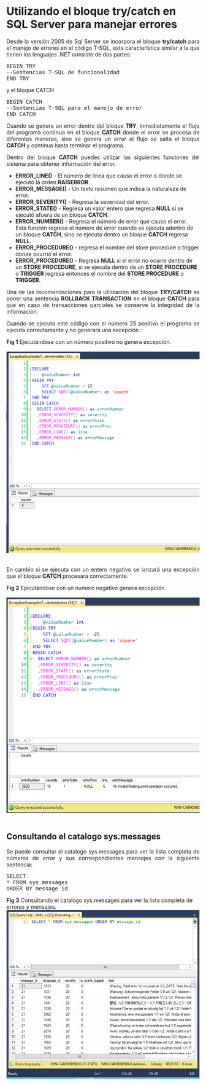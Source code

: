 # Utilizando el bloque try/catch en SQL Server para manejar errores

<p align="justify">
Desde la versión 2005 de Sql Server se incorpora el bloque <b>try/catch</b> para el manejo de errores en el código T-SQL, esta característica similar a la que tienen los lenguajes .NET consiste de dos partes:
</p>
<pre>
BEGIN TRY
--Sentencias T-SQL de funcionalidad
END TRY
</pre>
<p>
y el bloque CATCH
</p>
<pre>
BEGIN CATCH
--Sentencias T-SQL para el manejo de error
END CATCH
</pre>
<p align="justify">
Cuando se genera un error dentro del bloque <b>TRY</b>, inmediatamente el flujo del programa continua en el bloque <b>CATCH</b> donde el error se procesa de diferentes maneras, sino se genera un error el flujo se salta el bloque <b>CATCH</b> y continua hasta terminar el programa.
</p>
<p align="justify">
Dentro del bloque <b>CATCH</b> puedes utilizar las siguientes funciones del sistema para obtener información del error.
<ul>
<li><b>ERROR_LINE()</b> - El número de línea que causo el error o donde se ejecutó la orden <b>RAISERROR</b>.</li>
<li><b>ERROR_MESSAGE()</b>  - Un texto resumen que indica la naturaleza de error.</li>
<li><b>ERROR_SEVERITY()</b> - Regresa la severidad del error.</li>
<li><b>ERROR_STATE()</b> - Regresa un valor entero que regresa <b>NULL</b> si se ejecutó afuera de un bloque <b>CATCH</b>.</li>
<li><b>ERROR_NUMBER()</b> - Regresa el número de error que causo el error. Esta función regresa el número de error cuando se ejecuta adentro de un bloque <b>CATCH</b>, sino se ejecuta dentro un bloque <b>CATCH</b> regresa <b>NULL</b>.</li>
<li><b>ERROR_PROCEDURE()</b> - regresa el nombre del store procedure o trigger donde ocurrió el error.</li>
<li><b>ERROR_PROCEDURE()</b> - Regresa <b>NULL</b> si el error no ocurre dentro de un <b>STORE PROCEDURE</b>, si se ejecuta dentro de un <b>STORE PROCEDURE</b> o <b>TRIGGER</b> regresa entonces el nombre del <b>STORE PROCEDURE</b> o <b>TRIGGER</b>.</li>
</ul>
</p>
<p align="justify">Una de las recomendaciones para la utilización del bloque <b>TRY/CATCH</b> es poner una sentencia <b>ROLLBACK TRANSACTION</b> en el bloque <b>CATCH</b> para que en caso de transacciones parciales se conserve la integridad de la información.
</p>
 <p align="justify">Cuando se ejecuta este código con el número 25 positivo el programa se ejecuta correctamente y no generará una excepción :</p>
 <div><b>Fig 1</b> Ejecutándose con un número positivo no genera excepción.</div><br>
    <div>
    <IMG src="images/fig1.png">
    </div><br>
 <p align="justify">En cambio si se ejecuta con un entero negativo se lanzará una excepción que el bloque <b>CATCH</b> procesará correctamente.</p>
 <div><b>Fig 2</b> Ejecutándose con un numero negativo genera excepción.</div><br>
    <div>
    <IMG src="images/fig2.png">
    </div>
    <br>
 <h2>Consultando el catalogo sys.messages</h2>
 <p align="justify">
 Se puede consultar el catalogo sys.messages para ver la lista completa de números de error y sus correspondientes mensajes con la siguiente sentencia:
 </p>
 <pre>
SELECT
* FROM sys.messages
ORDER BY message_id
</pre>
<div><b>Fig 3</b> Consultando el catalogo sys.messages para ver la lista completa de errores y mensajes.</div>
<div>
<IMG src="images/fig3.png">
</div>